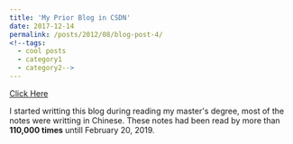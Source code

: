 ```yaml
---
title: 'My Prior Blog in CSDN'
date: 2017-12-14
permalink: /posts/2012/08/blog-post-4/
<!--tags:
  - cool posts
  - category1
  - category2-->
---
```

[Click Here](https://blog.csdn.net/sinat_27554409)

I started writting this blog during reading my master's degree, most of the notes were writting in Chinese. These notes had been read by more than <b>110,000 times</b> untill February 20, 2019.

